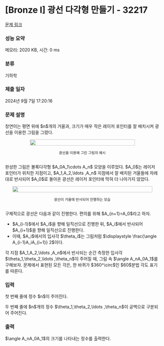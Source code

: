 # [Bronze I] 광선 다각형 만들기 - 32217 

[문제 링크](https://www.acmicpc.net/problem/32217) 

### 성능 요약

메모리: 2020 KB, 시간: 0 ms

### 분류

기하학

### 제출 일자

2024년 9월 7일 17:20:16

### 문제 설명

<p>창연이는 평면 위에 $n$개의 거울과, 크기가 매우 작은 레이저 포인터를 잘 배치시켜 광선을 이용한 그림을 그렸다.</p>

<div style="display: flex; flex-direction: column; align-items: center; justify-content: center;"><img alt="" src="" style="width: 100%; max-width: 343px;">
<p style="text-align: center;"><small>광선을 이용해 그린 그림의 예시</small></p>
</div>

<p>완성한 그림은 볼록다각형 $A_0A_1\cdots A_n$ 모양을 이루었다. $A_0$는 레이저 포인터가 위치한 지점이고, $A_1,A_2,\ldots ,A_n$ 지점에서 잘 배치된 거울들에 차례대로 반사되어 $A_0$로 돌아온 광선은 레이저 포인터에 막혀 더 나아가지 않았다.</p>

<div style="display: flex; flex-direction: column; align-items: center; justify-content: center;"><img alt="" src="" style="width: 100%; max-width: 457px;">
<p style="text-align: center;"><small>광선이 거울에 반사되어 진행하는 모습</small></p>
</div>

<p>구체적으로 광선은 다음과 같이 진행한다. 편의를 위해 $A_{n+1}=A_0$라고 하자.</p>

<ul>
	<li>$A_{i-1}$에서 $A_i$을 향해 일직선으로 진행한 뒤, $A_i$에서 반사되어 $A_{i+1}$을 향해 일직선으로 진행한다.</li>
	<li>이때, $A_i$에서의 입사각 $\theta_i$는 그림처럼 $\displaystyle \frac{\angle A_{i-1}A_iA_{i+1}} 2$이다.</li>
</ul>

<p>각 지점 $A_1,A_2,\ldots ,A_n$에서 반사되는 순간 측정한 입사각 $\theta_1,\theta_2,\ldots ,\theta_n$이 주어질 때, 그림 속 $\angle A_nA_0A_1$를 구해보자. 문제에서 표현된 모든 각은, 한 바퀴가 $360^\circ$인 $60$분법 각도 표기를 따른다.</p>

### 입력 

 <p>첫 번째 줄에 정수 $n$이 주어진다.</p>

<p>두 번째 줄에 $n$개의 정수 $\theta_1,\theta_2,\ldots ,\theta_n$이 공백으로 구분되어 주어진다.</p>

### 출력 

 <p>$\angle A_nA_0A_1$의 크기를 나타내는 정수를 출력한다.</p>

